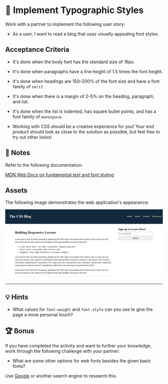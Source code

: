 # 📖 Implement Typographic Styles

Work with a partner to implement the following user story:

- As a user, I want to read a blog that uses visually appealing font styles.

## Acceptance Criteria

- It's done when the body font has the standard size of 16px.

- It's done when paragraphs have a line height of 1.5 times the font height.

- It's done when headings are 150–200% of the font size and have a font family of `serif`.

- It's done when there is a margin of 2–5% on the heading, paragraph, and list.

- It's done when the list is indented, has square bullet points, and has a font family of `monospace`.

- Working with CSS should be a creative experience for you! Your end product should look as close to the solution as possible, but feel free to try out other looks!

## 📝 Notes

Refer to the following documentation:

[MDN Web Docs on fundamental text and font styling](https://developer.mozilla.org/en-US/docs/Learn/CSS/Styling_text/Fundamentals)

## Assets

The following image demonstrates the web application's appearance:

![The blog page includes a monospaced list and headings with a serif font.](./Images/01-CSS-typography.png)

---

## 💡 Hints

- What values for `font-weight` and `font-style` can you use to give the page a more personal touch?

## 🏆 Bonus

If you have completed the activity and want to further your knowledge, work through the following challenge with your partner:

- What are some other options for web fonts besides the given basic fonts?

Use [Google](https://www.google.com) or another search engine to research this.
